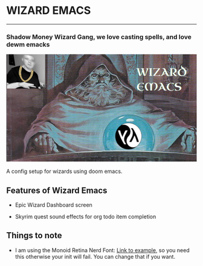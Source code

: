 # WIZARD EMACS

---

### Shadow Money Wizard Gang, we love casting spells, and love dewm emacks

![Epic Wizard](./OrbBanner.png)

A config setup for wizards using doom emacs.

## Features of Wizard Emacs

- Epic Wizard Dashboard screen

- Skyrim quest sound effects for org todo item completion

## Things to note

- I am using the Monoid Retina Nerd Font: [Link to example](https://www.programmingfonts.org/#monoid), so you need this otherwise your init will fail. You can change that if you want.
